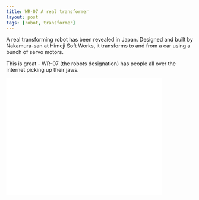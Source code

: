 ```yaml
---
title: WR-07 A real transformer
layout: post
tags: [robot, transformer]
---
```

A real transforming robot has been revealed in Japan. Designed and built by Nakamura-san at Himeji Soft Works, it transforms to and from a car using a bunch of servo motors.

This is great - <span class="caps">WR</span>-07 (the robots designation) has people all over the internet picking up their jaws.

<iframe src="//www.youtube.com/embed/STQ3nhXuuEM" allowfullscreen="allowfullscreen" frameborder="0" height="315" width="420"></iframe>